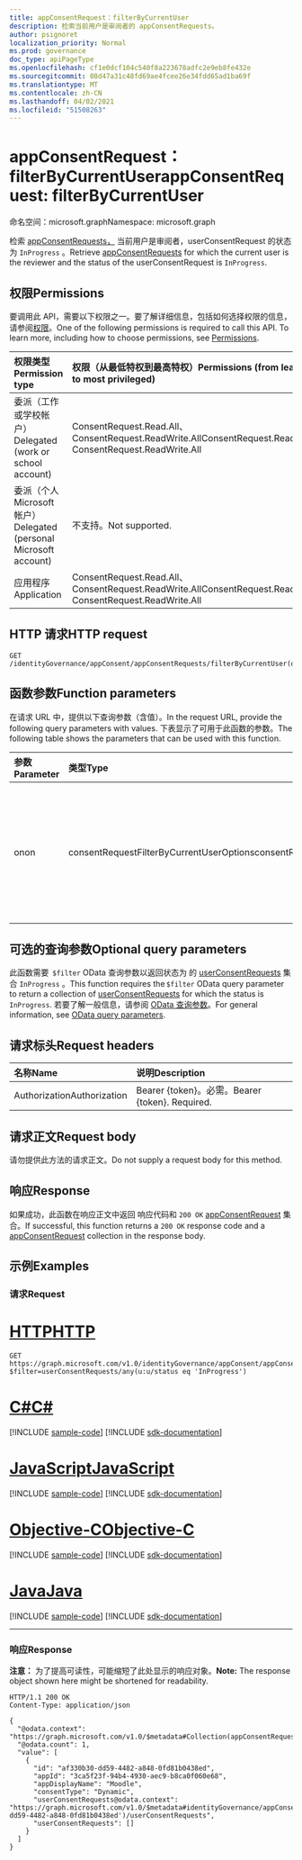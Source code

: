 ```yaml
---
title: appConsentRequest：filterByCurrentUser
description: 检索当前用户是审阅者的 appConsentRequests。
author: psignoret
localization_priority: Normal
ms.prod: governance
doc_type: apiPageType
ms.openlocfilehash: cf1e0dcf104c540f8a223678adfc2e9eb8fe432e
ms.sourcegitcommit: 08d47a31c48fd69ae4fcee26e34fdd65ad1ba69f
ms.translationtype: MT
ms.contentlocale: zh-CN
ms.lasthandoff: 04/02/2021
ms.locfileid: "51508263"
---
```

# <a name="appconsentrequest-filterbycurrentuser"></a><span data-ttu-id="d57f1-103">appConsentRequest：filterByCurrentUser</span><span class="sxs-lookup"><span data-stu-id="d57f1-103">appConsentRequest: filterByCurrentUser</span></span>

<span data-ttu-id="d57f1-104">命名空间：microsoft.graph</span><span class="sxs-lookup"><span data-stu-id="d57f1-104">Namespace: microsoft.graph</span></span>

<span data-ttu-id="d57f1-105">检索 [appConsentRequests，](../resources/appconsentrequest.md) 当前用户是审阅者，userConsentRequest 的状态为 `InProgress` 。</span><span class="sxs-lookup"><span data-stu-id="d57f1-105">Retrieve [appConsentRequests](../resources/appconsentrequest.md) for which the current user is the reviewer and the status of the userConsentRequest is `InProgress`.</span></span>

## <a name="permissions"></a><span data-ttu-id="d57f1-106">权限</span><span class="sxs-lookup"><span data-stu-id="d57f1-106">Permissions</span></span>

<span data-ttu-id="d57f1-p101">要调用此 API，需要以下权限之一。要了解详细信息，包括如何选择权限的信息，请参阅[权限](/graph/permissions-reference)。</span><span class="sxs-lookup"><span data-stu-id="d57f1-p101">One of the following permissions is required to call this API. To learn more, including how to choose permissions, see [Permissions](/graph/permissions-reference).</span></span>

|<span data-ttu-id="d57f1-109">权限类型</span><span class="sxs-lookup"><span data-stu-id="d57f1-109">Permission type</span></span>|<span data-ttu-id="d57f1-110">权限（从最低特权到最高特权）</span><span class="sxs-lookup"><span data-stu-id="d57f1-110">Permissions (from least to most privileged)</span></span>|
|:---|:---|
|<span data-ttu-id="d57f1-111">委派（工作或学校帐户）</span><span class="sxs-lookup"><span data-stu-id="d57f1-111">Delegated (work or school account)</span></span>|<span data-ttu-id="d57f1-112">ConsentRequest.Read.All、ConsentRequest.ReadWrite.All</span><span class="sxs-lookup"><span data-stu-id="d57f1-112">ConsentRequest.Read.All, ConsentRequest.ReadWrite.All</span></span>|
|<span data-ttu-id="d57f1-113">委派（个人 Microsoft 帐户）</span><span class="sxs-lookup"><span data-stu-id="d57f1-113">Delegated (personal Microsoft account)</span></span>|<span data-ttu-id="d57f1-114">不支持。</span><span class="sxs-lookup"><span data-stu-id="d57f1-114">Not supported.</span></span>|
|<span data-ttu-id="d57f1-115">应用程序</span><span class="sxs-lookup"><span data-stu-id="d57f1-115">Application</span></span>|<span data-ttu-id="d57f1-116">ConsentRequest.Read.All、ConsentRequest.ReadWrite.All</span><span class="sxs-lookup"><span data-stu-id="d57f1-116">ConsentRequest.Read.All, ConsentRequest.ReadWrite.All</span></span>|

## <a name="http-request"></a><span data-ttu-id="d57f1-117">HTTP 请求</span><span class="sxs-lookup"><span data-stu-id="d57f1-117">HTTP request</span></span>

<!-- {
  "blockType": "ignored"
}
-->
``` http
GET /identityGovernance/appConsent/appConsentRequests/filterByCurrentUser(on='parameterValue')
```

## <a name="function-parameters"></a><span data-ttu-id="d57f1-118">函数参数</span><span class="sxs-lookup"><span data-stu-id="d57f1-118">Function parameters</span></span>

<span data-ttu-id="d57f1-119">在请求 URL 中，提供以下查询参数（含值）。</span><span class="sxs-lookup"><span data-stu-id="d57f1-119">In the request URL, provide the following query parameters with values.</span></span>
<span data-ttu-id="d57f1-120">下表显示了可用于此函数的参数。</span><span class="sxs-lookup"><span data-stu-id="d57f1-120">The following table shows the parameters that can be used with this function.</span></span>

|<span data-ttu-id="d57f1-121">参数</span><span class="sxs-lookup"><span data-stu-id="d57f1-121">Parameter</span></span>|<span data-ttu-id="d57f1-122">类型</span><span class="sxs-lookup"><span data-stu-id="d57f1-122">Type</span></span>|<span data-ttu-id="d57f1-123">说明</span><span class="sxs-lookup"><span data-stu-id="d57f1-123">Description</span></span>|
|:---|:---|:---|
|<span data-ttu-id="d57f1-124">on</span><span class="sxs-lookup"><span data-stu-id="d57f1-124">on</span></span>|<span data-ttu-id="d57f1-125">consentRequestFilterByCurrentUserOptions</span><span class="sxs-lookup"><span data-stu-id="d57f1-125">consentRequestFilterByCurrentUserOptions</span></span>|<span data-ttu-id="d57f1-126">筛选以查询当前用户是审阅者的 appConsentRequests。</span><span class="sxs-lookup"><span data-stu-id="d57f1-126">Filter to query appConsentRequests for which the current user is a reviewer.</span></span> <span data-ttu-id="d57f1-127">允许的值为 `reviewer` 。</span><span class="sxs-lookup"><span data-stu-id="d57f1-127">Allowed value is `reviewer`.</span></span> <span data-ttu-id="d57f1-128">必填。</span><span class="sxs-lookup"><span data-stu-id="d57f1-128">Required.</span></span>|

## <a name="optional-query-parameters"></a><span data-ttu-id="d57f1-129">可选的查询参数</span><span class="sxs-lookup"><span data-stu-id="d57f1-129">Optional query parameters</span></span>

<span data-ttu-id="d57f1-130">此函数需要  `$filter` OData 查询参数以返回状态为 的 [userConsentRequests](../resources/userconsentrequest.md) 集合 `InProgress` 。</span><span class="sxs-lookup"><span data-stu-id="d57f1-130">This function requires the `$filter` OData query parameter to return a collection of [userConsentRequests](../resources/userconsentrequest.md) for which the status is `InProgress`.</span></span> <span data-ttu-id="d57f1-131">若要了解一般信息，请参阅 [OData 查询参数](/graph/query-parameters)。</span><span class="sxs-lookup"><span data-stu-id="d57f1-131">For general information, see [OData query parameters](/graph/query-parameters).</span></span>

## <a name="request-headers"></a><span data-ttu-id="d57f1-132">请求标头</span><span class="sxs-lookup"><span data-stu-id="d57f1-132">Request headers</span></span>

|<span data-ttu-id="d57f1-133">名称</span><span class="sxs-lookup"><span data-stu-id="d57f1-133">Name</span></span>|<span data-ttu-id="d57f1-134">说明</span><span class="sxs-lookup"><span data-stu-id="d57f1-134">Description</span></span>|
|:---|:---|
|<span data-ttu-id="d57f1-135">Authorization</span><span class="sxs-lookup"><span data-stu-id="d57f1-135">Authorization</span></span>|<span data-ttu-id="d57f1-p105">Bearer {token}。必需。</span><span class="sxs-lookup"><span data-stu-id="d57f1-p105">Bearer {token}. Required.</span></span>|

## <a name="request-body"></a><span data-ttu-id="d57f1-138">请求正文</span><span class="sxs-lookup"><span data-stu-id="d57f1-138">Request body</span></span>

<span data-ttu-id="d57f1-139">请勿提供此方法的请求正文。</span><span class="sxs-lookup"><span data-stu-id="d57f1-139">Do not supply a request body for this method.</span></span>

## <a name="response"></a><span data-ttu-id="d57f1-140">响应</span><span class="sxs-lookup"><span data-stu-id="d57f1-140">Response</span></span>

<span data-ttu-id="d57f1-141">如果成功，此函数在响应正文中返回 响应代码和 `200 OK` [appConsentRequest](../resources/appconsentrequest.md) 集合。</span><span class="sxs-lookup"><span data-stu-id="d57f1-141">If successful, this function returns a `200 OK` response code and a [appConsentRequest](../resources/appconsentrequest.md) collection in the response body.</span></span>

## <a name="examples"></a><span data-ttu-id="d57f1-142">示例</span><span class="sxs-lookup"><span data-stu-id="d57f1-142">Examples</span></span>

### <a name="request"></a><span data-ttu-id="d57f1-143">请求</span><span class="sxs-lookup"><span data-stu-id="d57f1-143">Request</span></span>


# <a name="http"></a>[<span data-ttu-id="d57f1-144">HTTP</span><span class="sxs-lookup"><span data-stu-id="d57f1-144">HTTP</span></span>](#tab/http)
<!-- {
  "blockType": "request",
  "name": "appconsentrequest_filterbycurrentuser"
}
-->
``` http
GET https://graph.microsoft.com/v1.0/identityGovernance/appConsent/appConsentRequests/filterByCurrentUser(on='reviewer')?$filter=userConsentRequests/any(u:u/status eq 'InProgress')
```
# <a name="c"></a>[<span data-ttu-id="d57f1-145">C#</span><span class="sxs-lookup"><span data-stu-id="d57f1-145">C#</span></span>](#tab/csharp)
[!INCLUDE [sample-code](../includes/snippets/csharp/appconsentrequest-filterbycurrentuser-csharp-snippets.md)]
[!INCLUDE [sdk-documentation](../includes/snippets/snippets-sdk-documentation-link.md)]

# <a name="javascript"></a>[<span data-ttu-id="d57f1-146">JavaScript</span><span class="sxs-lookup"><span data-stu-id="d57f1-146">JavaScript</span></span>](#tab/javascript)
[!INCLUDE [sample-code](../includes/snippets/javascript/appconsentrequest-filterbycurrentuser-javascript-snippets.md)]
[!INCLUDE [sdk-documentation](../includes/snippets/snippets-sdk-documentation-link.md)]

# <a name="objective-c"></a>[<span data-ttu-id="d57f1-147">Objective-C</span><span class="sxs-lookup"><span data-stu-id="d57f1-147">Objective-C</span></span>](#tab/objc)
[!INCLUDE [sample-code](../includes/snippets/objc/appconsentrequest-filterbycurrentuser-objc-snippets.md)]
[!INCLUDE [sdk-documentation](../includes/snippets/snippets-sdk-documentation-link.md)]

# <a name="java"></a>[<span data-ttu-id="d57f1-148">Java</span><span class="sxs-lookup"><span data-stu-id="d57f1-148">Java</span></span>](#tab/java)
[!INCLUDE [sample-code](../includes/snippets/java/appconsentrequest-filterbycurrentuser-java-snippets.md)]
[!INCLUDE [sdk-documentation](../includes/snippets/snippets-sdk-documentation-link.md)]

---


### <a name="response"></a><span data-ttu-id="d57f1-149">响应</span><span class="sxs-lookup"><span data-stu-id="d57f1-149">Response</span></span>

<span data-ttu-id="d57f1-150">**注意：** 为了提高可读性，可能缩短了此处显示的响应对象。</span><span class="sxs-lookup"><span data-stu-id="d57f1-150">**Note:** The response object shown here might be shortened for readability.</span></span>
<!-- {
  "blockType": "response",
  "truncated": true,
  "@odata.type": "Collection(microsoft.graph.appConsentRequest)"
}
-->
``` http
HTTP/1.1 200 OK
Content-Type: application/json

{
  "@odata.context": "https://graph.microsoft.com/v1.0/$metadata#Collection(appConsentRequest)",
  "@odata.count": 1,
  "value": [
    {
      "id": "af330b30-dd59-4482-a848-0fd81b0438ed",
      "appId": "3ca5f23f-94b4-4930-aec9-b8ca0f060e68",
      "appDisplayName": "Moodle",
      "consentType": "Dynamic",
      "userConsentRequests@odata.context": "https://graph.microsoft.com/v1.0/$metadata#identityGovernance/appConsent/appConsentRequests('af330b30-dd59-4482-a848-0fd81b0438ed')/userConsentRequests",
      "userConsentRequests": []
    }
  ]
}
```

